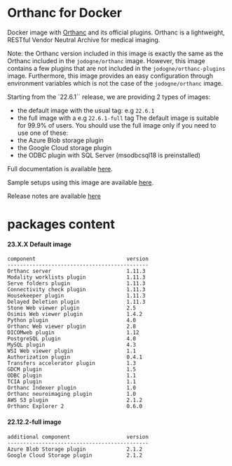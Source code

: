 # Orthanc for Docker
Docker image with [Orthanc](https://www.orthanc-server.com/) and its official plugins. Orthanc is a lightweight, RESTful Vendor Neutral Archive for medical imaging.

Note: the Orthanc version included in this image is exactly the same as the Orthanc included in the `jodogne/orthanc` image.  However,
this image contains a few plugins that are not included in the `jodogne/orthanc-plugins` image.  Furthermore,
this image provides an easy configuration through environment variables which is not the case of the `jodogne/orthanc` image.

Starting from the `22.6.1`` release, we are providing 2 types of images:
  - the default image with the usual tag: e.g `22.6.1`
  - the full image with a e.g `22.6.1-full` tag
The default image is suitable for 99.9% of users.
You should use the full image only if you need to use one of these:
  - the Azure Blob storage plugin
  - the Google Cloud storage plugin
  - the ODBC plugin with SQL Server (msodbcsql18 is preinstalled)

Full documentation is available [here](https://book.orthanc-server.com/users/docker-osimis.html).

Sample setups using this image are available [here](https://bitbucket.org/osimis/orthanc-setup-samples/).

Release notes are available [here](https://github.com/orthanc-server/orthanc-builder/blob/master/release-notes-docker-images.txt)


# packages content

#### 23.X.X Default image
```
component                             version
---------------------------------------------
Orthanc server                        1.11.3
Modality worklists plugin             1.11.3
Serve folders plugin                  1.11.3
Connectivity check plugin             1.11.3
Housekeeper plugin                    1.11.3
Delayed Deletion plugin               1.11.3
Stone Web viewer plugin               2.5
Osimis Web viewer plugin              1.4.2
Python plugin                         4.0
Orthanc Web viewer plugin             2.8
DICOMweb plugin                       1.12
PostgreSQL plugin                     4.0
MySQL plugin                          4.3
WSI Web viewer plugin                 1.1
Authorization plugin                  0.4.1
Transfers accelerator plugin          1.3
GDCM plugin                           1.5
ODBC plugin                           1.1
TCIA plugin                           1.1
Orthanc Indexer plugin                1.0
Orthanc neuroimaging plugin           1.0
AWS S3 plugin                         2.1.2
Orthanc Explorer 2                    0.6.0
```

#### 22.12.2-full image 
```
additional component                  version
---------------------------------------------
Azure Blob Storage plugin             2.1.2
Google Cloud Storage plugin           2.1.2
````
